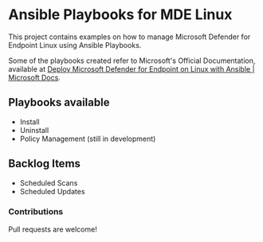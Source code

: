# Ansible Playbooks for MDE Linux

This project contains examples on how to manage Microsoft Defender for Endpoint Linux using Ansible Playbooks.

Some of the playbooks created refer to Microsoft's Official Documentation, available at [Deploy Microsoft Defender for Endpoint on Linux with Ansible | Microsoft Docs](https://docs.microsoft.com/en-us/microsoft-365/security/defender-endpoint/linux-install-with-ansible?view=o365-worldwide).

## Playbooks available

- Install
- Uninstall
- Policy Management (still in development)

## Backlog Items

- Scheduled Scans
- Scheduled Updates

### Contributions

Pull requests are welcome!
